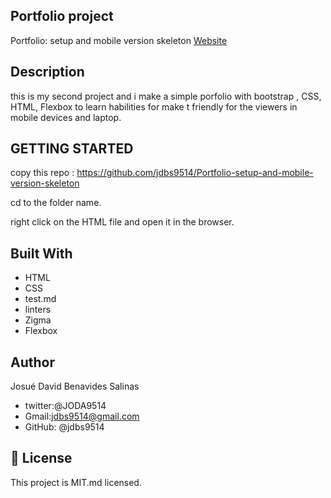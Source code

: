 ## Portfolio project


Portfolio: setup and mobile version skeleton [Website]( https://jdbs9514.github.io/Portfolio-setup-and-mobile-version-skeleton/)

## Description

this is my second project and i make a simple porfolio with bootstrap , CSS, HTML, Flexbox to learn habilities for make t friendly  for the viewers in mobile devices and laptop.



## GETTING STARTED

copy this repo : https://github.com/jdbs9514/Portfolio-setup-and-mobile-version-skeleton

cd to the folder name.

right click on the HTML file and open it in the browser.

## Built With

- HTML
- CSS
- test.md
- linters 
- Zigma
- Flexbox

## Author

Josué David Benavides Salinas

- twitter:@JODA9514
- Gmail:jdbs9514@gmail.com
- GitHub: @jdbs9514

## 📝 License

This project is MIT.md licensed.